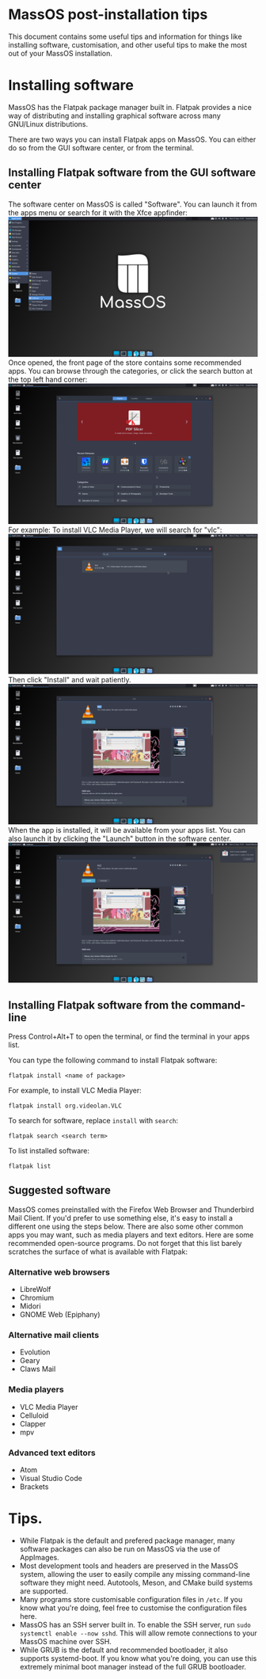 # MassOS post-installation tips
This document contains some useful tips and information for things like installing software, customisation, and other useful tips to make the most out of your MassOS installation.
# Installing software
MassOS has the Flatpak package manager built in. Flatpak provides a nice way of distributing and installing graphical software across many GNU/Linux distributions.

There are two ways you can install Flatpak apps on MassOS. You can either do so from the GUI software center, or from the terminal.
## Installing Flatpak software from the GUI software center
The software center on MassOS is called "Software". You can launch it from the apps menu or search for it with the Xfce appfinder:
![](software1.png)
Once opened, the front page of the store contains some recommended apps. You can browse through the categories, or click the search button at the top left hand corner:
![](software2.png)
For example: To install VLC Media Player, we will search for "vlc":
![](software3.png)
Then click "Install" and wait patiently.
![](software4.png)
When the app is installed, it will be available from your apps list. You can also launch it by clicking the "Launch" button in the software center.
![](software5.png)
## Installing Flatpak software from the command-line
Press Control+Alt+T to open the terminal, or find the terminal in your apps list.

You can type the following command to install Flatpak software:
```
flatpak install <name of package>
```
For example, to install VLC Media Player:
```
flatpak install org.videolan.VLC
```
To search for software, replace `install` with `search`:
```
flatpak search <search term>
```
To list installed software:
```
flatpak list
```
## Suggested software
MassOS comes preinstalled with the Firefox Web Browser and Thunderbird Mail Client. If you'd prefer to use something else, it's easy to install a different one using the steps below. There are also some other common apps you may want, such as media players and text editors. Here are some recommended open-source programs. Do not forget that this list barely scratches the surface of what is available with Flatpak:
### Alternative web browsers
- LibreWolf
- Chromium
- Midori
- GNOME Web (Epiphany)
### Alternative mail clients
- Evolution
- Geary
- Claws Mail
### Media players
- VLC Media Player
- Celluloid
- Clapper
- mpv
### Advanced text editors
- Atom
- Visual Studio Code
- Brackets
# Tips.
- While Flatpak is the default and prefered package manager, many software packages can also be run on MassOS via the use of AppImages.
- Most development tools and headers are preserved in the MassOS system, allowing the user to easily compile any missing command-line software they might need. Autotools, Meson, and CMake build systems are supported.
- Many programs store customisable configuration files in `/etc`. If you know what you're doing, feel free to customise the configuration files here.
- MassOS has an SSH server built in. To enable the SSH server, run `sudo systemctl enable --now sshd`. This will allow remote connections to your MassOS machine over SSH.
- While GRUB is the default and recommended bootloader, it also supports systemd-boot. If you know what you're doing, you can use this extremely minimal boot manager instead of the full GRUB bootloader.
